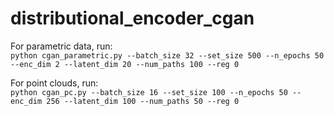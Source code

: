 # distributional_encoder_cgan

For parametric data, run:  
```python cgan_parametric.py --batch_size 32 --set_size 500 --n_epochs 50 --enc_dim 2 --latent_dim 20 --num_paths 100 --reg 0```

For point clouds, run:  
```python cgan_pc.py --batch_size 16 --set_size 100 --n_epochs 50 --enc_dim 256 --latent_dim 100 --num_paths 50 --reg 0```

